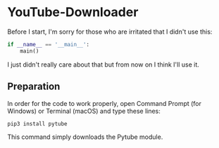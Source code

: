 # YouTube-Downloader

Before I start, I'm sorry for those who are irritated that I didn't use this:
```py
if __name__ == '__main__':
    main()
```
I just didn't really care about that but from now on I think I'll use it.
## Preparation
In order for the code to work properly, open Command Prompt (for Windows) or Terminal (macOS) and type these lines:
```
pip3 install pytube
```
This command simply downloads the Pytube module.
